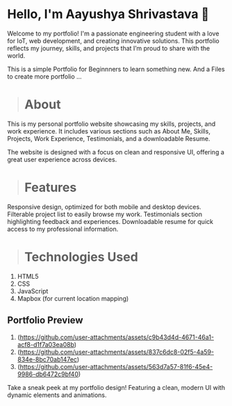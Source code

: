 # Hello, I'm Aayushya Shrivastava 👋
Welcome to my portfolio! I'm a passionate engineering student with a love for IoT, web development, and creating innovative solutions. This portfolio reflects my journey, skills, and projects that I’m proud to share with the world.

 This is  a simple Portfolio for Beginnners to learn something new. And a Files to create more portfolio ...

> # About
This is my personal portfolio website showcasing my skills, projects, and work experience. It includes various sections such as About Me, Skills, Projects, Work Experience, Testimonials, and a downloadable Resume.

The website is designed with a focus on clean and responsive UI, offering a great user experience across devices.

> # Features
Responsive design, optimized for both mobile and desktop devices.
Filterable project list to easily browse my work.
Testimonials section highlighting feedback and experiences.
Downloadable resume for quick access to my professional information.
> #  Technologies Used
01. HTML5 
02. CSS
03. JavaScript
04. Mapbox (for current location mapping)


## Portfolio Preview
01. (https://github.com/user-attachments/assets/c9b43d4d-4671-46a1-acf8-d1f7a03ea08b)
02. (https://github.com/user-attachments/assets/837c6dc8-02f5-4a59-834e-8bc70ab147ec)
03. (https://github.com/user-attachments/assets/563d7a57-81f6-45e4-9986-db6472c9bf40)



Take a sneak peek at my portfolio design! Featuring a clean, modern UI with dynamic elements and animations.
